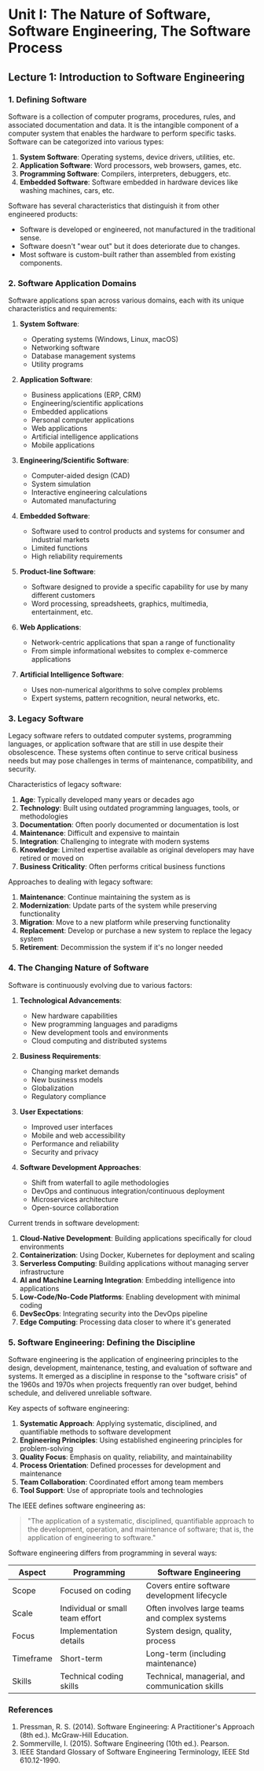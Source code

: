 # Unit I: The Nature of Software, Software Engineering, The Software Process

## Lecture 1: Introduction to Software Engineering

### 1. Defining Software

Software is a collection of computer programs, procedures, rules, and associated documentation and data. It is the intangible component of a computer system that enables the hardware to perform specific tasks. Software can be categorized into various types:

1. **System Software**: Operating systems, device drivers, utilities, etc.
2. **Application Software**: Word processors, web browsers, games, etc.
3. **Programming Software**: Compilers, interpreters, debuggers, etc.
4. **Embedded Software**: Software embedded in hardware devices like washing machines, cars, etc.

Software has several characteristics that distinguish it from other engineered products:

- Software is developed or engineered, not manufactured in the traditional sense.
- Software doesn't "wear out" but it does deteriorate due to changes.
- Most software is custom-built rather than assembled from existing components.

### 2. Software Application Domains

Software applications span across various domains, each with its unique characteristics and requirements:

1. **System Software**: 
   - Operating systems (Windows, Linux, macOS)
   - Networking software
   - Database management systems
   - Utility programs

2. **Application Software**:
   - Business applications (ERP, CRM)
   - Engineering/scientific applications
   - Embedded applications
   - Personal computer applications
   - Web applications
   - Artificial intelligence applications
   - Mobile applications

3. **Engineering/Scientific Software**:
   - Computer-aided design (CAD)
   - System simulation
   - Interactive engineering calculations
   - Automated manufacturing

4. **Embedded Software**:
   - Software used to control products and systems for consumer and industrial markets
   - Limited functions
   - High reliability requirements

5. **Product-line Software**:
   - Software designed to provide a specific capability for use by many different customers
   - Word processing, spreadsheets, graphics, multimedia, entertainment, etc.

6. **Web Applications**:
   - Network-centric applications that span a range of functionality
   - From simple informational websites to complex e-commerce applications

7. **Artificial Intelligence Software**:
   - Uses non-numerical algorithms to solve complex problems
   - Expert systems, pattern recognition, neural networks, etc.

### 3. Legacy Software

Legacy software refers to outdated computer systems, programming languages, or application software that are still in use despite their obsolescence. These systems often continue to serve critical business needs but may pose challenges in terms of maintenance, compatibility, and security.

Characteristics of legacy software:

1. **Age**: Typically developed many years or decades ago
2. **Technology**: Built using outdated programming languages, tools, or methodologies
3. **Documentation**: Often poorly documented or documentation is lost
4. **Maintenance**: Difficult and expensive to maintain
5. **Integration**: Challenging to integrate with modern systems
6. **Knowledge**: Limited expertise available as original developers may have retired or moved on
7. **Business Criticality**: Often performs critical business functions

Approaches to dealing with legacy software:

1. **Maintenance**: Continue maintaining the system as is
2. **Modernization**: Update parts of the system while preserving functionality
3. **Migration**: Move to a new platform while preserving functionality
4. **Replacement**: Develop or purchase a new system to replace the legacy system
5. **Retirement**: Decommission the system if it's no longer needed

### 4. The Changing Nature of Software

Software is continuously evolving due to various factors:

1. **Technological Advancements**:
   - New hardware capabilities
   - New programming languages and paradigms
   - New development tools and environments
   - Cloud computing and distributed systems

2. **Business Requirements**:
   - Changing market demands
   - New business models
   - Globalization
   - Regulatory compliance

3. **User Expectations**:
   - Improved user interfaces
   - Mobile and web accessibility
   - Performance and reliability
   - Security and privacy

4. **Software Development Approaches**:
   - Shift from waterfall to agile methodologies
   - DevOps and continuous integration/continuous deployment
   - Microservices architecture
   - Open-source collaboration

Current trends in software development:

1. **Cloud-Native Development**: Building applications specifically for cloud environments
2. **Containerization**: Using Docker, Kubernetes for deployment and scaling
3. **Serverless Computing**: Building applications without managing server infrastructure
4. **AI and Machine Learning Integration**: Embedding intelligence into applications
5. **Low-Code/No-Code Platforms**: Enabling development with minimal coding
6. **DevSecOps**: Integrating security into the DevOps pipeline
7. **Edge Computing**: Processing data closer to where it's generated

### 5. Software Engineering: Defining the Discipline

Software engineering is the application of engineering principles to the design, development, maintenance, testing, and evaluation of software and systems. It emerged as a discipline in response to the "software crisis" of the 1960s and 1970s when projects frequently ran over budget, behind schedule, and delivered unreliable software.

Key aspects of software engineering:

1. **Systematic Approach**: Applying systematic, disciplined, and quantifiable methods to software development
2. **Engineering Principles**: Using established engineering principles for problem-solving
3. **Quality Focus**: Emphasis on quality, reliability, and maintainability
4. **Process Orientation**: Defined processes for development and maintenance
5. **Team Collaboration**: Coordinated effort among team members
6. **Tool Support**: Use of appropriate tools and technologies

The IEEE defines software engineering as:

> "The application of a systematic, disciplined, quantifiable approach to the development, operation, and maintenance of software; that is, the application of engineering to software."

Software engineering differs from programming in several ways:

| Aspect | Programming | Software Engineering |
|--------|-------------|----------------------|
| Scope | Focused on coding | Covers entire software development lifecycle |
| Scale | Individual or small team effort | Often involves large teams and complex systems |
| Focus | Implementation details | System design, quality, process |
| Timeframe | Short-term | Long-term (including maintenance) |
| Skills | Technical coding skills | Technical, managerial, and communication skills |

### References

1. Pressman, R. S. (2014). Software Engineering: A Practitioner's Approach (8th ed.). McGraw-Hill Education.
2. Sommerville, I. (2015). Software Engineering (10th ed.). Pearson.
3. IEEE Standard Glossary of Software Engineering Terminology, IEEE Std 610.12-1990.